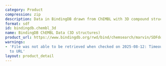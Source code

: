 ```yaml
---
category: Product
compression: zip
description: Data in BindingDB drawn from ChEMBL with 3D compound structures
format: sdf
id: bindingdb.chembl_3d
name: BindingDB ChEMBL Data (3D structures)
product_url: https://www.bindingdb.org/rwd/bind/chemsearch/marvin/SDFdownload.jsp?download_file=/rwd/bind/downloads/BindingDB_ChEMBL_3D_202507_sdf.zip
warnings:
- 'File was not able to be retrieved when checked on 2025-08-12: Timeout connecting
  to URL'
layout: product_detail
---
```

